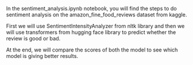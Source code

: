 In the sentiment_analysis.ipynb notebook, you will find the steps to do sentiment analysis on the amazon_fine_food_reviews dataset from kaggle.

First we will use SentimentIntensityAnalyzer from nltk library and then we will use transformers from hugging face library to
predict whether the review is good or bad.

At the end, we will compare the scores of both the model to see which model is giving better results.
